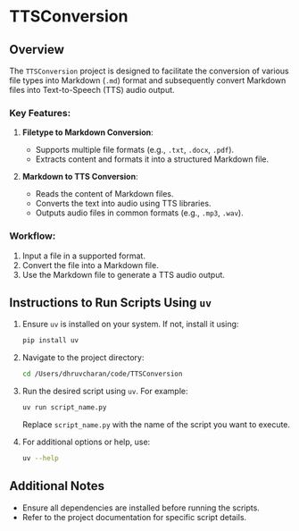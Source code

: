 # TTSConversion

## Overview

The `TTSConversion` project is designed to facilitate the conversion of various file types into Markdown (`.md`) format and subsequently convert Markdown files into Text-to-Speech (TTS) audio output. 

### Key Features:
1. **Filetype to Markdown Conversion**:
   - Supports multiple file formats (e.g., `.txt`, `.docx`, `.pdf`).
   - Extracts content and formats it into a structured Markdown file.

2. **Markdown to TTS Conversion**:
   - Reads the content of Markdown files.
   - Converts the text into audio using TTS libraries.
   - Outputs audio files in common formats (e.g., `.mp3`, `.wav`).

### Workflow:
1. Input a file in a supported format.
2. Convert the file into a Markdown file.
3. Use the Markdown file to generate a TTS audio output.

## Instructions to Run Scripts Using `uv`

1. Ensure `uv` is installed on your system. If not, install it using:
   ```bash
   pip install uv
   ```

2. Navigate to the project directory:
   ```bash
   cd /Users/dhruvcharan/code/TTSConversion
   ```

3. Run the desired script using `uv`. For example:
   ```bash
   uv run script_name.py
   ```

   Replace `script_name.py` with the name of the script you want to execute.

4. For additional options or help, use:
   ```bash
   uv --help
   ```

## Additional Notes

- Ensure all dependencies are installed before running the scripts.
- Refer to the project documentation for specific script details.

